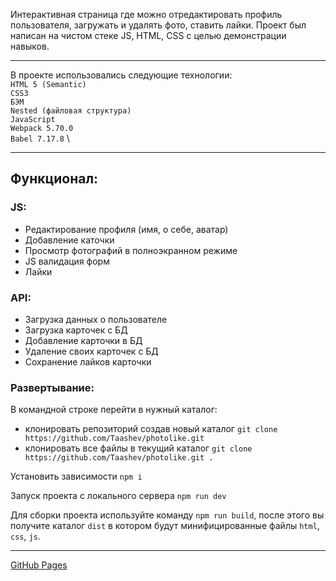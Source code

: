Интерактивная страница где можно отредактировать профиль пользователя, загружать и удалять фото, ставить лайки.
Проект был написан на чистом стеке JS, HTML, CSS с целью демонстрации навыков.

---

В проекте использовались следующие технологии: \
`HTML 5 (Semantic)` \
`CSS3` \
`БЭМ` \
`Nested (файловая структура)` \
`JavaScript` \
`Webpack 5.70.0` \
`Babel 7.17.8` \

---

## Функционал:

### JS:

- Редактирование профиля (имя, о себе, аватар)
- Добавление каточки
- Просмотр фотографий в полноэкранном режиме
- JS валидация форм
- Лайки

### API:

- Загрузка данных о пользователе
- Загрузка карточек с БД
- Добавление карточки в БД
- Удаление своих карточек с БД
- Сохранение лайков карточки

### Развертывание:

В командной строке перейти в нужный каталог:

- клонировать репозиторий создав новый каталог `git clone https://github.com/Taashev/photolike.git`
- клонировать все файлы в текущий каталог `git clone https://github.com/Taashev/photolike.git .`

Установить зависимости `npm i`

Запуск проекта с локального сервера `npm run dev`

Для сборки проекта используйте команду `npm run build`, после этого вы получите каталог `dist` в котором будут минифицированные файлы `html`, `css`, `js`.

---

[GitHub Pages](https://taashev.github.io/photolike/)
